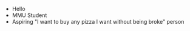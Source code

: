 - Hello
- MMU Student
- Aspiring "I want to buy any pizza I want without being broke" person

<!---
TomatoeNimcha/TomatoeNimcha is a ✨ special ✨ repository because its `README.md` (this file) appears on your GitHub profile.
You can click the Preview link to take a look at your changes.
--->
